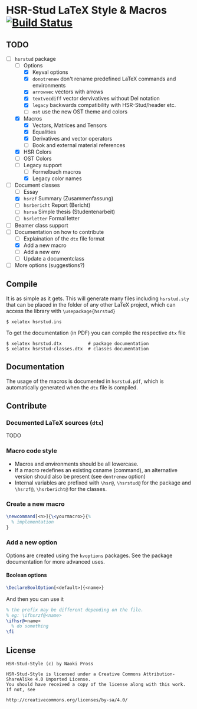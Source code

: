 # HSR-Stud LaTeX Style & Macros [![Build Status](https://travis-ci.org/NaoPross/HSRStud-Package.svg?branch=master)](https://travis-ci.org/NaoPross/HSRStud-Package)

## TODO
- [ ] `hsrstud` package
  - [ ] Options
    - [X] Keyval options
    - [X] `donotrenew` don't rename predefined LaTeX commands and environments
    - [X] `arrowvec` vectors with arrows
    - [X] `textvecdiff` vector dervivatives without Del notation
    - [X] `legacy` backwards compatibility with HSR-Stud/header etc.
    - [ ] `ost` use the new OST theme and colors
  - [X] Macros
    - [X] Vectors, Matrices and Tensors
    - [X] Equalities
    - [X] Derivatives and vector operators
    - [ ] Book and external material references
  - [X] HSR Colors
  - [ ] OST Colors
  - [ ] Legacy support
    - [ ] Formelbuch macros
    - [X] Legacy color names
- [ ] Document classes
  - [ ] Essay 
  - [X] `hsrzf` Summary (Zusammenfassung)
  - [ ] `hsrbericht` Report (Bericht)
  - [ ] `hsrsa` Simple thesis (Studentenarbeit)
  - [ ] `hsrletter` Formal letter
- [ ] Beamer class support
- [ ] Documentation on how to contribute
  - [ ] Explaination of the `dtx` file format
  - [X] Add a new macro
  - [ ] Add a new env
  - [ ] Update a documentclass
- [ ] More options (suggestions?)

## Compile
It is as simple as it gets. 
This will generate many files including `hsrstud.sty` that can be placed in the folder of any other LaTeX project, which can access the library with `\usepackage{hsrstud}`
```
$ xelatex hsrstud.ins
```

To get the documentation (in PDF) you can compile the respective `dtx` file
```
$ xelatex hsrstud.dtx          # package documentation
$ xelatex hsrstud-classes.dtx  # classes documentation
``` 

## Documentation
The usage of the macros is documented in `hsrstud.pdf`, which is automatically generated when
the `dtx` file is compiled.

## Contribute
### Documented LaTeX sources (`dtx`)
TODO

### Macro code style
- Macros and environments should be all lowercase.
- If a macro redefines an existing csname (command), an alternative version should also be present (see `dontrenew` option)
- Internal variables are prefixed with `\hsr@`, `\hsrstud@` for the package and `\hsrzf@`, `\hsrbericht@` for the classes.
 
### Create a new macro
```latex
\newcommand[<n>]{\<yourmacro>}{%
  % implementation
}
```

### Add a new option
Options are created using the `kvoptions` packages. See the package documentation for more advanced uses.

#### Boolean options
```latex
\DeclareBoolOption[<default>]{<name>}
```

And then you can use it

```latex
% the prefix may be different depending on the file.
% eg: \ifhsrzf@<name>
\ifhsr@<name>
  % do something
\fi
```

## License
```
HSR-Stud-Style (c) by Naoki Pross

HSR-Stud-Style is licensed under a Creative Commons Attribution-ShareAlike 4.0 Unported License.
You should have received a copy of the license along with this work. If not, see

http://creativecommons.org/licenses/by-sa/4.0/
```
